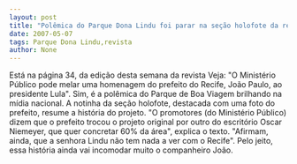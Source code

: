 ```yaml
---
layout: post
title: "Polêmica do Parque Dona Lindu foi parar na seção holofote da revista"
date: 2007-05-07
tags: Parque Dona Lindu,revista
author: None
---
```

Está na página 34, da edição desta semana da revista Veja: \"O Ministério Público pode melar uma homenagem do prefeito do Recife, João Paulo, ao presidente Lula\".
Sim, é a polêmica do Parque de Boa Viagem brilhando na mídia nacional. A notinha da seção holofote, destacada com uma foto do prefeito, resume a história do projeto.
\"O promotores (do Ministério Público) dizem que o prefeito trocou o projeto original por outro do escritório Oscar Niemeyer, que quer concretar 60% da área\", explica o texto. \"Afirmam, ainda, que a senhora Lindu não tem nada a ver com o Recife\".
Pelo jeito, essa história ainda vai incomodar muito o companheiro João. 